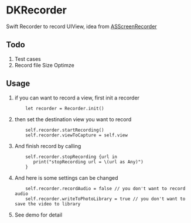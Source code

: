 # DKRecorder
Swift Recorder to record UIView, idea from [ASScreenRecorder](https://github.com/alskipp/ASScreenRecorder)



## Todo

1. Test cases
3. Record file Size Optimze



## Usage

1. if you can want to record a view, first init a recorder

   ```
       let recorder = Recorder.init()
   ```

2. then set the destination view you want to record

   ```
       self.recorder.startRecording()
       self.recorder.viewToCapture = self.view
   ```

3. And finish record by calling

   ```
       self.recorder.stopRecording {url in
          print("stopRecording url = \(url as Any)")
       }
   ```

4. And here is some settings can be changed

   ```
       self.recorder.recordAudio = false // you don't want to record audio 
       self.recorder.writeToPhotoLibrary = true // you don't want to save the video to library
   ```

5. See demo for detail
